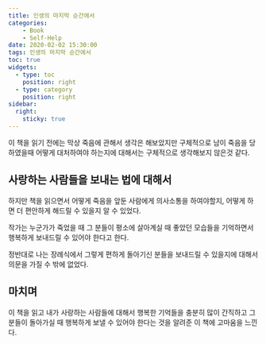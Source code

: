 ```yaml
---
title: 인생의 마지막 순간에서 
categories:
    - Book
    - Self-Help
date: 2020-02-02 15:30:00
tags: 인생의 마지막 순간에서
toc: true
widgets:
  - type: toc
    position: right
  - type: category
    position: right
sidebar:
  right:
    sticky: true
---
```

<!-- except -->
 이 책을 읽기 전에는 막상 죽음에 관해서 생각은 해보았지만 구체적으로 남이 죽음을 당하였을때 어떻게 대처하여야 하는지에 대해서는 구체적으로 생각해보지 않은것 같다.
<!-- more -->

 ## 사랑하는 사람들을 보내는 법에 대해서

 하지만 책을 읽으면서 어떻게 죽음을 앞둔 사람에게 의사소통을 하여야할지, 어떻게 하면 더 편안하게 해드릴 수 있을지 알 수 있었다.

 작가는 누군가가 죽었을 때 그 분들이 평소에 살아계실 때 좋았던 모습들을 기억하면서 행복하게 보내드릴 수 있어야 한다고 한다.

 정반대로 나는 장례식에서 그렇게 편하게 돌아기신 분들을 보내드릴 수 있을지에 대해서 의문을 가질 수 밖에 없었다. 

 ## 마치며

 이 책을 읽고 내가 사랑하는 사람들에 대해서 행복한 기억들을 충분히 많이 간직하고 그 분들이 돌아가실 때 행복하게 보낼 수 있어야 한다는 것을 알려준 이 책에 고마움을 느낀다. 
